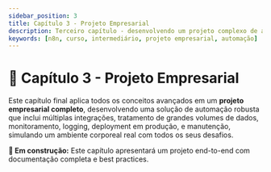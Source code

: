 ```yaml
---
sidebar_position: 3
title: Capítulo 3 - Projeto Empresarial
description: Terceiro capítulo - desenvolvendo um projeto complexo de automação empresarial
keywords: [n8n, curso, intermediário, projeto empresarial, automação]
---
```


# 🏢 Capítulo 3 - Projeto Empresarial

Este capítulo final aplica todos os conceitos avançados em um **projeto empresarial completo**, desenvolvendo uma solução de automação robusta que inclui múltiplas integrações, tratamento de grandes volumes de dados, monitoramento, logging, deployment em produção, e manutenção, simulando um ambiente corporeal real com todos os seus desafios.

**🔄 Em construção:** Este capítulo apresentará um projeto end-to-end com documentação completa e best practices.
